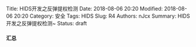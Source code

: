 Title: HIDS开发之反弹提权检测
Date: 2018-08-06 20:20
Modified: 2018-08-06 20:20
Category: 安全
Tags: HIDS
Slug: R4 
Authors: nJcx
Summary: HIDS开发之反弹提权检测~
Status: draft


#### 汇总

